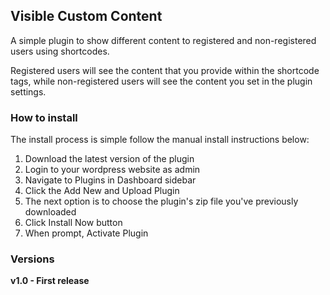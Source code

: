 ## Visible Custom Content
A simple plugin to show different content to registered and non-registered users using shortcodes.

Registered users will see the content that you provide within the shortcode tags, while non-registered users will see the content you set in the plugin settings.

### How to install
The install process is simple follow the manual install instructions below:

 1. Download the latest version of the plugin
 2. Login to your wordpress website as admin
 3. Navigate to Plugins in Dashboard sidebar
 4. Click the Add New and Upload Plugin
 5. The next option is to choose the plugin's zip file you've previously downloaded
 6. Click Install Now button
 7. When prompt, Activate Plugin

### Versions

**v1.0 - First release**
 

